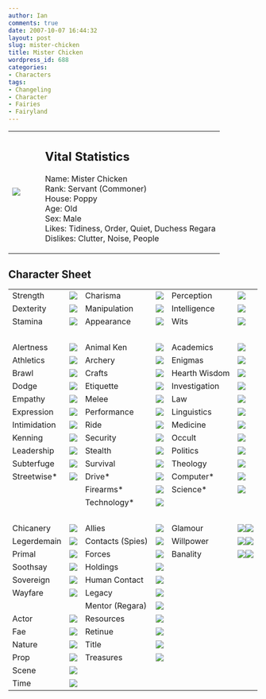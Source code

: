 ```yaml
---
author: Ian
comments: true
date: 2007-10-07 16:44:32
layout: post
slug: mister-chicken
title: Mister Chicken
wordpress_id: 688
categories:
- Characters
tags:
- Changeling
- Character
- Fairies
- Fairyland
---
```


<table border="0" cellspacing="20">
<tr>
<td valign="center" width="50">
<img src="//files.ianrenton.com/images/avatars/chicken.png" />
</td>
<td valign="top">
<h2>Vital Statistics</h2>
<p>Name: Mister Chicken<br />
Rank: Servant (Commoner)<br />
House: Poppy<br />
Age: Old<br />
Sex: Male<br />
Likes: Tidiness, Order, Quiet, Duchess Regara<br />
Dislikes: Clutter, Noise, People
</p></td>
</tr>
</table>
<h2>Character Sheet</h2>
<table border="0" width="100%" cellspacing="2" cellpadding="4">
<tr>
<td>Strength</td>
<td><img src="//files.ianrenton.com/images/dots/2.png" /></td>
<td>Charisma</td>
<td><img src="//files.ianrenton.com/images/dots/2.png" /></td>
<td>Perception</td>
<td><img src="//files.ianrenton.com/images/dots/4.png" /></td>
</tr>
<tr>
<td>Dexterity</td>
<td><img src="//files.ianrenton.com/images/dots/2.png" /></td>
<td>Manipulation</td>
<td><img src="//files.ianrenton.com/images/dots/3.png" /></td>
<td>Intelligence</td>
<td><img src="//files.ianrenton.com/images/dots/2.png" /></td>
</tr>
<tr>
<td>Stamina</td>
<td><img src="//files.ianrenton.com/images/dots/1.png" /></td>
<td>Appearance</td>
<td><img src="//files.ianrenton.com/images/dots/2.png" /></td>
<td>Wits</td>
<td><img src="//files.ianrenton.com/images/dots/4.png" /></td>
</tr>
<tr>
<td>&nbsp;</td>
</tr>
<tr>
<td>Alertness</td>
<td><img src="//files.ianrenton.com/images/dots/2.png" /></td>
<td>Animal Ken</td>
<td><img src="//files.ianrenton.com/images/dots/2.png" /></td>
<td>Academics</td>
<td><img src="//files.ianrenton.com/images/dots/0.png" /></td>
</tr>
<tr>
<td>Athletics</td>
<td><img src="//files.ianrenton.com/images/dots/1.png" /></td>
<td>Archery</td>
<td><img src="//files.ianrenton.com/images/dots/0.png" /></td>
<td>Enigmas</td>
<td><img src="//files.ianrenton.com/images/dots/2.png" /></td>
</tr>
<tr>
<td>Brawl</td>
<td><img src="//files.ianrenton.com/images/dots/0.png" /></td>
<td>Crafts</td>
<td><img src="//files.ianrenton.com/images/dots/0.png" /></td>
<td>Hearth Wisdom</td>
<td><img src="//files.ianrenton.com/images/dots/2.png" /></td>
</tr>
<tr>
<td>Dodge</td>
<td><img src="//files.ianrenton.com/images/dots/0.png" /></td>
<td>Etiquette</td>
<td><img src="//files.ianrenton.com/images/dots/4.png" /></td>
<td>Investigation</td>
<td><img src="//files.ianrenton.com/images/dots/3.png" /></td>
</tr>
<tr>
<td>Empathy</td>
<td><img src="//files.ianrenton.com/images/dots/0.png" /></td>
<td>Melee</td>
<td><img src="//files.ianrenton.com/images/dots/0.png" /></td>
<td>Law</td>
<td><img src="//files.ianrenton.com/images/dots/2.png" /></td>
</tr>
<tr>
<td>Expression</td>
<td><img src="//files.ianrenton.com/images/dots/0.png" /></td>
<td>Performance</td>
<td><img src="//files.ianrenton.com/images/dots/0.png" /></td>
<td>Linguistics</td>
<td><img src="//files.ianrenton.com/images/dots/0.png" /></td>
</tr>
<tr>
<td>Intimidation</td>
<td><img src="//files.ianrenton.com/images/dots/0.png" /></td>
<td>Ride</td>
<td><img src="//files.ianrenton.com/images/dots/1.png" /></td>
<td>Medicine</td>
<td><img src="//files.ianrenton.com/images/dots/0.png" /></td>
</tr>
<tr>
<td>Kenning</td>
<td><img src="//files.ianrenton.com/images/dots/2.png" /></td>
<td>Security</td>
<td><img src="//files.ianrenton.com/images/dots/3.png" /></td>
<td>Occult</td>
<td><img src="//files.ianrenton.com/images/dots/0.png" /></td>
</tr>
<tr>
<td>Leadership</td>
<td><img src="//files.ianrenton.com/images/dots/0.png" /></td>
<td>Stealth</td>
<td><img src="//files.ianrenton.com/images/dots/3.png" /></td>
<td>Politics</td>
<td><img src="//files.ianrenton.com/images/dots/0.png" /></td>
</tr>
<tr>
<td>Subterfuge</td>
<td><img src="//files.ianrenton.com/images/dots/4.png" /></td>
<td>Survival</td>
<td><img src="//files.ianrenton.com/images/dots/0.png" /></td>
<td>Theology</td>
<td><img src="//files.ianrenton.com/images/dots/0.png" /></td>
</tr>
<tr>
<td>Streetwise*</td>
<td><img src="//files.ianrenton.com/images/dots/0.png" /></td>
<td>Drive*</td>
<td><img src="//files.ianrenton.com/images/dots/0.png" /></td>
<td>Computer*</td>
<td><img src="//files.ianrenton.com/images/dots/0.png" /></td>
</tr>
<tr>
<td></td>
<td></td>
<td>Firearms*</td>
<td><img src="//files.ianrenton.com/images/dots/0.png" /></td>
<td>Science*</td>
<td><img src="//files.ianrenton.com/images/dots/0.png" /></td>
</tr>
<tr>
<td></td>
<td></td>
<td>Technology*</td>
<td><img src="//files.ianrenton.com/images/dots/0.png" /></td>
<td></td>
<td></td>
</tr>
<tr>
<td>&nbsp;</td>
</tr>
<tr>
<td>Chicanery</td>
<td><img src="//files.ianrenton.com/images/dots/0.png" /></td>
<td>Allies</td>
<td><img src="//files.ianrenton.com/images/dots/0.png" /></td>
<td>Glamour</td>
<td><img src="//files.ianrenton.com/images/dots/2.png" /><img src="//files.ianrenton.com/images/dots/0.png" /></td>
</tr>
<tr>
<td>Legerdemain</td>
<td><img src="//files.ianrenton.com/images/dots/0.png" /></td>
<td>Contacts (Spies)</td>
<td><img src="//files.ianrenton.com/images/dots/4.png" /></td>
<td>Willpower</td>
<td><img src="//files.ianrenton.com/images/dots/4.png" /><img src="//files.ianrenton.com/images/dots/0.png" /></td>
</tr>
<tr>
<td>Primal</td>
<td><img src="//files.ianrenton.com/images/dots/0.png" /></td>
<td>Forces</td>
<td><img src="//files.ianrenton.com/images/dots/0.png" /></td>
<td>Banality</td>
<td><img src="//files.ianrenton.com/images/dots/5.png" /><img src="//files.ianrenton.com/images/dots/0.png" /></td>
</tr>
<tr>
<td>Soothsay</td>
<td><img src="//files.ianrenton.com/images/dots/0.png" /></td>
<td>Holdings</td>
<td><img src="//files.ianrenton.com/images/dots/0.png" /></td>
<td></td>
<td></td>
</tr>
<tr>
<td>Sovereign</td>
<td><img src="//files.ianrenton.com/images/dots/0.png" /></td>
<td>Human Contact</td>
<td><img src="//files.ianrenton.com/images/dots/0.png" /></td>
<td></td>
<td></td>
</tr>
<tr>
<td>Wayfare</td>
<td><img src="//files.ianrenton.com/images/dots/0.png" /></td>
<td>Legacy</td>
<td><img src="//files.ianrenton.com/images/dots/0.png" /></td>
<td></td>
<td></td>
</tr>
<tr>
<td></td>
<td></td>
<td>Mentor (Regara)</td>
<td><img src="//files.ianrenton.com/images/dots/4.png" /></td>
<td></td>
<td></td>
</tr>
<tr>
<td>Actor</td>
<td><img src="//files.ianrenton.com/images/dots/0.png" /></td>
<td>Resources</td>
<td><img src="//files.ianrenton.com/images/dots/2.png" /></td>
<td></td>
<td></td>
</tr>
<tr>
<td>Fae</td>
<td><img src="//files.ianrenton.com/images/dots/0.png" /></td>
<td>Retinue</td>
<td><img src="//files.ianrenton.com/images/dots/0.png" /></td>
<td></td>
<td></td>
</tr>
<tr>
<td>Nature</td>
<td><img src="//files.ianrenton.com/images/dots/0.png" /></td>
<td>Title</td>
<td><img src="//files.ianrenton.com/images/dots/0.png" /></td>
<td></td>
<td></td>
</tr>
<tr>
<td>Prop</td>
<td><img src="//files.ianrenton.com/images/dots/0.png" /></td>
<td>Treasures</td>
<td><img src="//files.ianrenton.com/images/dots/0.png" /></td>
<td></td>
<td></td>
</tr>
<tr>
<td>Scene</td>
<td><img src="//files.ianrenton.com/images/dots/0.png" /></td>
<td></td>
<td></td>
<td></td>
<td></td>
</tr>
<tr>
<td>Time</td>
<td><img src="//files.ianrenton.com/images/dots/0.png" /></td>
<td></td>
<td></td>
<td></td>
<td></td>
</tr>
</table>